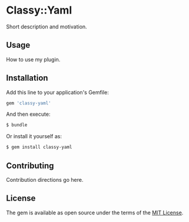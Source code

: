 # Classy::Yaml
Short description and motivation.

## Usage
How to use my plugin.

## Installation
Add this line to your application's Gemfile:

```ruby
gem 'classy-yaml'
```

And then execute:
```bash
$ bundle
```

Or install it yourself as:
```bash
$ gem install classy-yaml
```

## Contributing
Contribution directions go here.

## License
The gem is available as open source under the terms of the [MIT License](https://opensource.org/licenses/MIT).
